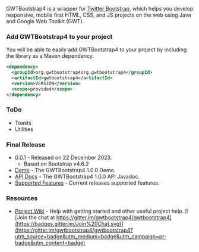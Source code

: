 GWTBootstrap4 is a wrapper for [Twitter Bootstrap](http://getbootstrap.com/), which helps you develop responsive, mobile first HTML, CSS, and JS projects on the web using Java and Google Web Toolkit (GWT). 

### Add GWTBootstrap4 to your project
You will be able to easily add GWTBootstrap4 to your project by including the library as a Maven dependency.

```xml
<dependency>
  <groupId>org.gwtbootstrap4org.gwtbootstrap4</groupId>
  <artifactId>gwtbootstrap4</artifactId>
  <version>VERSION</version>
  <scope>provided</scope>
</dependency>
```

### ToDo
* Toasts
* Utilities

### Final Release
* 0.0.1 - Released on 22 December 2023.
  * Based on Bootstrap v4.6.2
* [Demo](http://gwtbootstrap4.github.io/gwtbootstrap4-demo/) - The GWTBootstrap4 1.0.0 Demo.
* [API Docs](http://gwtbootstrap4.github.io/gwtbootstrap4-demo/apidocs) - The GWTBootstrap4 1.0.0 API Javadoc.
* [Supported Features](https://github.com/gwtbootstrap4/gwtbootstrap4/wiki/Supported-Features) - Current releases supported features.

### Resources
* [Project Wiki](https://github.com/gwtbootstrap4/gwtbootstrap4/wiki) - Help with getting started and other useful project help.
[![Join the chat at https://gitter.im/gwtbootstrap4/gwtbootstrap4](https://badges.gitter.im/Join%20Chat.svg)](https://gitter.im/gwtbootstrap4/gwtbootstrap4?utm_source=badge&utm_medium=badge&utm_campaign=pr-badge&utm_content=badge)
